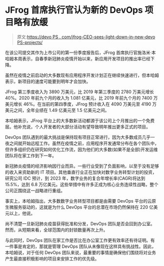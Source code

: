 # JFrog 首席执行官认为新的 DevOps 项目略有放缓

> 原文:[https://devo PS . com/jfrog-CEO-sees-light-down-in-new-devo PS-projects/](https://devops.com/jfrog-ceo-sees-slight-slowdown-in-new-devops-projects/)

在该公司提交其作为上市公司的第一份季度报告后，JFrog 首席执行官施洛米·本哈姆本周表示，自春季新冠肺炎疫情开始以来，新应用开发项目的推出率已经下降。

虽然在疫情之前启动的大多数现有应用程序开发计划正在继续快速进行，但本哈姆表示，新项目的速度可能要到明年才会加快。

JFrog 第三季度收入为 3890 万美元，比 2019 年第三季度的 2780 万美元增长 40%。2020 年前九个月的收入为 1.081 亿美元，比 2019 年前九个月的 7400 万美元增长 46%。在当前的第四季度，JFrog 预计收入在 4090 万美元至 4190 万美元之间，全年业绩在 1.49 亿美元至 1.5 亿美元之间。

本哈姆表示，JFrog 平台上的大多数新活动都源于该公司上个月推出的一个免费层。他补充说，个人开发者的大部分活动有望导致明年推出更多正式的项目。

DevOps 团队遇到的最大挑战是保持现有项目正常进行，因为大多数成员几乎一夜之间就开始远程工作。虽然在疫情之前，应用程序开发通常分布在各个团队中，但许多组织仍在研究如何优化工作流，因为他们的大多数(如果不是全部)开发运维团队将在家工作到下一年。

新冠肺炎疫情的经济影响因行业而异。一些行业受到了负面影响，以至于没有足够的收入来资助新的 IT 项目。其他垂直行业正在加快对数字业务转型计划的投资，研究公司 IDC 预计，到 2023 年，数字业务的复合年增长率(CAGR)将达到 15.5%，达到 6.8 万亿美元。这些举措中有许多正成为核心业务连续性战略，整个公司正围绕这一战略进行重组。

事实上，本哈姆指出，大多数数字业务转型项目都是由需要 DevOps 平台的云原生微服务驱动的，这就是为什么 DevOps 平台的总潜在市场仍然保持在 220 亿美元以上，他说。

尚不清楚一旦新冠肺炎疫苗获得批准和分发，DevOps 团队是否会回到办公室。然而，从短期来看，全球范围内的封锁数量再次上升。

与此同时，DevOps 团队在家工作是否比在办公室工作更有效率还有待证明。有一件事是肯定的，那就是管理 DevOps 团队从未像现在这样具有挑战性。因此，本哈姆说，对于任何 DevOps 团队来说，最重要的事情是确保他们围绕将对业务产生最直接积极影响的项目来安排工作的优先级。